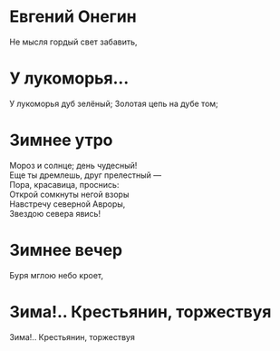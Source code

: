# Евгений Онегин

Не мысля гордый свет забавить,

# У лукоморья...

У лукоморья дуб зелёный;
Золотая цепь на дубе том;

# Зимнее утро

Мороз и солнце; день чудесный!  
Еще ты дремлешь, друг прелестный —  
Пора, красавица, проснись:  
Открой сомкнуты негой взоры  
Навстречу северной Авроры,  
Звездою севера явись!    

# Зимнее вечер

Буря мглою небо кроет,

# Зима!.. Крестьянин, торжествуя

Зима!.. Крестьянин, торжествуя
